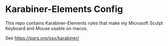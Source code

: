 # Karabiner-Elements Config

This repo contains Karabiner-Elements rules that make my Microsoft Sculpt Keyboard and Mouse usable on macos.

See https://pqrs.org/osx/karabiner/
